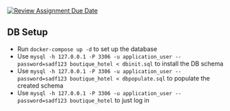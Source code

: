 [![Review Assignment Due Date](https://classroom.github.com/assets/deadline-readme-button-24ddc0f5d75046c5622901739e7c5dd533143b0c8e959d652212380cedb1ea36.svg)](https://classroom.github.com/a/bFlAvWr6)

DB Setup
--------

* Run `docker-compose up -d` to set up the database
* Use `mysql -h 127.0.0.1 -P 3306 -u application_user --password=sadf123 boutique_hotel < dbinit.sql` to install the DB schema
* Use `mysql -h 127.0.0.1 -P 3306 -u application_user --password=sadf123 boutique_hotel < dbpopulate.sql` to populate the created schema
* Use `mysql -h 127.0.0.1 -P 3306 -u application_user --password=sadf123 boutique_hotel` to just log in
